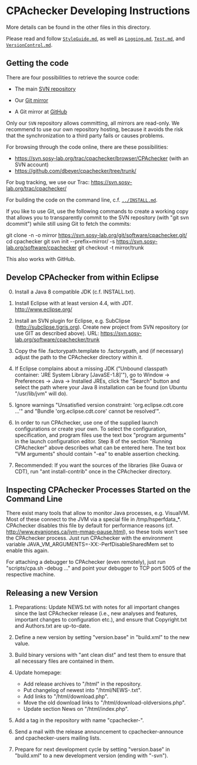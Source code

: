 CPAchecker Developing Instructions
==================================

More details can be found in the other files in this directory.

Please read and follow [`StyleGuide.md`](StyleGuide.md),
as well as [`Logging.md`](Logging.md), [`Test.md`](Test.md), and [`VersionControl.md`](VersionControl.md).

Getting the code
----------------

There are four possibilities to retrieve the source code:

- The main [SVN repository](https://svn.sosy-lab.org/software/cpachecker)

- Our [Git mirror](https://svn.sosy-lab.org/software/cpachecker.git)

- A Git mirror at [GitHub](https://github.com/dbeyer/cpachecker)

Only our `SVN` repository allows committing,
all mirrors are read-only.
We recommend to use our own repository hosting,
because it avoids the risk that the synchronization to a third party
fails or causes problems.

For browsing through the code online,
there are these possibilities:

- https://svn.sosy-lab.org/trac/cpachecker/browser/CPAchecker
  (with an SVN account)
- https://github.com/dbeyer/cpachecker/tree/trunk/

For bug tracking, we use our Trac:
https://svn.sosy-lab.org/trac/cpachecker/

For building the code on the command line, c.f. [`../INSTALL.md`](../INSTALL.md).


If you like to use Git, use the following commands
to create a working copy that allows you to transparently
commit to the SVN repository (with "git svn dcommit")
while still using Git to fetch the commits:

git clone -n -o mirror https://svn.sosy-lab.org/git/software/cpachecker.git/
cd cpachecker
git svn init --prefix=mirror/ -s https://svn.sosy-lab.org/software/cpachecker
git checkout -t mirror/trunk

This also works with GitHub.


Develop CPAchecker from within Eclipse
--------------------------------------

0. Install a Java 8 compatible JDK (c.f. INSTALL.txt).

1. Install Eclipse with at least version 4.4, with JDT.
   http://www.eclipse.org/

2. Install an SVN plugin for Eclipse, e.g. SubClipse (http://subclipse.tigris.org).
   Create new project from SVN repository (or use GIT as described above).
   URL: https://svn.sosy-lab.org/software/cpachecker/trunk

3. Copy the file .factorypath.template to .factorypath,
   and (if necessary) adjust the path to the CPAchecker directory within it.

4. If Eclipse complains about a missing JDK
   ("Unbound classpath container: 'JRE System Library [JavaSE-1.8]'"),
   go to Window -> Preferences -> Java -> Installed JREs,
   click the "Search" button and select the path where your Java 8 installation
   can be found (on Ubuntu "/usr/lib/jvm" will do).

5. Ignore warnings "Unsatisfied version constraint: 'org.eclipse.cdt.core ...'"
   and "Bundle 'org.eclipse.cdt.core' cannot be resolved'".

6. In order to run CPAchecker, use one of the supplied launch configurations
   or create your own.
   To select the configuration, specification, and program files use the
   text box "program arguments" in the launch configuration editor.
   Step 8 of the section "Running CPAchecker" above describes what can be entered here.
   The text box "VM arguments" should contain "-ea" to enable assertion checking.

7. Recommended:
   If you want the sources of the libraries (like Guava or CDT),
   run "ant install-contrib" once in the CPAchecker directory.


Inspecting CPAchecker Processes Started on the Command Line
-----------------------------------------------------------
There exist many tools that allow to monitor Java processes, e.g. VisualVM.
Most of these connect to the JVM via a special file in /tmp/hsperfdata_*.
CPAchecker disables this file by default for performance reasons
(cf. http://www.evanjones.ca/jvm-mmap-pause.html),
so these tools won't see the CPAchecker process.
Just run CPAchecker with the environment variable
JAVA_VM_ARGUMENTS=-XX:-PerfDisableSharedMem set to enable this again.

For attaching a debugger to CPAchecker (even remotely),
just run "scripts/cpa.sh -debug ..." and point your debugger to TCP port 5005
of the respective machine.


Releasing a new Version
-----------------------

1. Preparations:
   Update NEWS.txt with notes for all important changes since the last
   CPAchecker release (i.e., new analyses and features, important changes to
   configuration etc.),
   and ensure that Copyright.txt and Authors.txt are up-to-date.

2. Define a new version by setting "version.base" in "build.xml" to the new value.

3. Build binary versions with "ant clean dist" and test them to ensure
   that all necessary files are contained in them.

4. Update homepage:
   - Add release archives to "/html" in the repository.
   - Put changelog of newest into "/html/NEWS-<version>.txt".
   - Add links to "/html/download.php".
   - Move the old download links to "/html/download-oldversions.php".
   - Update section News on "/html/index.php".

5. Add a tag in the repository with name "cpachecker-<version>".

6. Send a mail with the release announcement to cpachecker-announce and
   cpachecker-users mailing lists.

7. Prepare for next development cycle by setting "version.base" in "build.xml"
   to a new development version (ending with "-svn").
